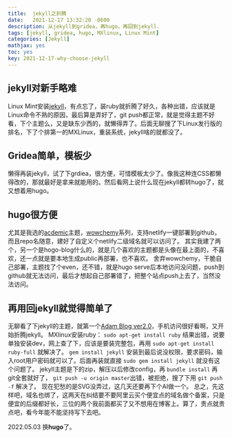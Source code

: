 ```yaml
---
title:  jekyll之折腾
date:   2021-12-17 13:32:20 -0600
description: 从jekyll到gridea，再hugo，再回到jekyll.
tags: [jekyll, gridea, hugo, MXlinux, Linux Mint]
categories: [Jekyll]
mathjax: yes
toc: yes
key: 2021-12-17-why-choose-jekyll
---
```

## jekyll对新手略难
Linux Mint安装[jekyll](http://jekyllcn.com/)，有点忘了，装ruby就折腾了好久，各种出错，应该就是Linux命令不熟的原因，最后算是弄好了，git push都正常，就是觉得主题不好看，下个主题么，又是缺东少西的，就懒得弄了。后面无聊搜了下Linux发行版的排名，下了个排第一的MXLinux，重装系统，jekyll啥的就都没了。
<!--more-->
## Gridea简单，模板少
懒得再装jekyll，试了下grdiea，很方便，可惜模板太少了。像我这种连CSS都懒得改的，那就最好是拿来就能用的。然后看网上说什么现在jekyll都转hugo了，就又想着用hugo。
## hugo很方便
尤其是我选的[acdemic](https://themes.gohugo.io/themes/hugo-academic/)主题，[wowchemy](https://wowchemy.com/zh/)系列，支持netlify一键部署到github，而且repo名随意，建好了自定义个netlify二级域名就可以访问了。
其实我建了两个，另一个是hogo-blog什么的，就是几个喜欢的主题都是头像在最上面的，不喜欢，还一点就是要本地生成public再部署，也不喜欢。
舍弃wowchemy，干脆自己部署，主题找了个even，还不错，就是hugo serve后本地访问没问题，push到github就无法访问，最后才想起自己部署错了，把整个站点push上去了，当然没法访问。
## 再用回jekyll就觉得简单了
无聊看了下jekyll的主题，就第一个[Adam Blog ver2.0](http://jekyllthemes.org/themes/adam-blog-2/)，手机访问很好看啊，又开始折腾jekyll。
MXlinux安装ruby：
`sudo apt-get install ruby`
结果出错，说要单独安装dev，网上查了下，应该是要装完整包，再用
`sudo apt-get install ruby-full`
就解决了。
`gem install jekyll`
安装到最后说没权限，要求密码，输入root用户密码就可以了。后面再装就直接
`sudo gem install jekyll`
就没有这个问题了。
jekyll主题是下的zip，解压以后修改config，再
`bundle install`
再git全套就好了，
`git push -u origin master`出错，被拒绝，搜了下用
`git push -f`
解决了。
现在犯愁的是SVG没弄过，这几天还要再下个AI做一个。
总之，先这样吧，域名也绑了，这两天在纠结要不要阿里云买个便宜点的域名做个备案，只是便宜的后缀都好长，三位的两个我前面都买了又不想用在博客上。算了，贵点就贵点吧，看今年能不能坚持写下去吧。

2022.05.03 换**hugo**了。
